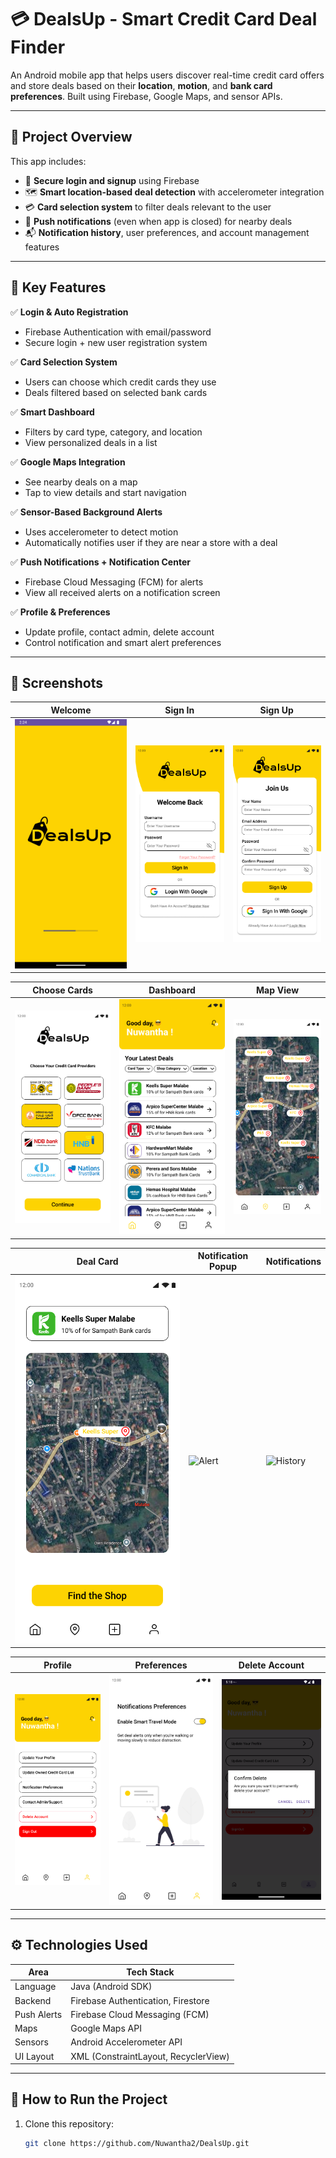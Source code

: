 # 💳 DealsUp - Smart Credit Card Deal Finder

An Android mobile app that helps users discover real-time credit card offers and store deals based on their **location**, **motion**, and **bank card preferences**. Built using Firebase, Google Maps, and sensor APIs.

---

## 📌 Project Overview

This app includes:
- 🔐 **Secure login and signup** using Firebase
- 🗺️ **Smart location-based deal detection** with accelerometer integration
- 💳 **Card selection system** to filter deals relevant to the user
- 🔔 **Push notifications** (even when app is closed) for nearby deals
- 📬 **Notification history**, user preferences, and account management features

---

## 🎯 Key Features

✅ **Login & Auto Registration**  
- Firebase Authentication with email/password  
- Secure login + new user registration system  

✅ **Card Selection System**  
- Users can choose which credit cards they use  
- Deals filtered based on selected bank cards  

✅ **Smart Dashboard**  
- Filters by card type, category, and location  
- View personalized deals in a list  

✅ **Google Maps Integration**  
- See nearby deals on a map  
- Tap to view details and start navigation  

✅ **Sensor-Based Background Alerts**  
- Uses accelerometer to detect motion  
- Automatically notifies user if they are near a store with a deal  

✅ **Push Notifications + Notification Center**  
- Firebase Cloud Messaging (FCM) for alerts  
- View all received alerts on a notification screen  

✅ **Profile & Preferences**  
- Update profile, contact admin, delete account  
- Control notification and smart alert preferences  

---

## 🧪 Screenshots

| Welcome | Sign In | Sign Up |
|--------|---------|---------|
| ![Welcome](screenshots/welcome.png) | ![Sign In](screenshots/signin.png) | ![Sign Up](screenshots/signup.png) |

| Choose Cards | Dashboard | Map View |
|--------------|-----------|----------|
| ![Cards](screenshots/choose_cards.png) | ![Dashboard](screenshots/dashboard.png) | ![Map](screenshots/map_view.png) |

| Deal Card | Notification Popup | Notifications |
|-----------|--------------------|---------------|
| ![Deal](screenshots/deal_card.png) | ![Alert](screenshots/notification_alert.png) | ![History](screenshots/notifications_list.png) |

| Profile | Preferences | Delete Account |
|---------|-------------|----------------|
| ![Profile](screenshots/profile.png) | ![Prefs](screenshots/notification_pref.png) | ![Delete](screenshots/delete_account.png) |

---

## ⚙️ Technologies Used

| Area        | Tech Stack                           |
|-------------|---------------------------------------|
| Language    | Java (Android SDK)                    |
| Backend     | Firebase Authentication, Firestore    |
| Push Alerts | Firebase Cloud Messaging (FCM)        |
| Maps        | Google Maps API                       |
| Sensors     | Android Accelerometer API             |
| UI Layout   | XML (ConstraintLayout, RecyclerView)  |

---

## 🚀 How to Run the Project

1. Clone this repository:
   ```bash
   git clone https://github.com/Nuwantha2/DealsUp.git
